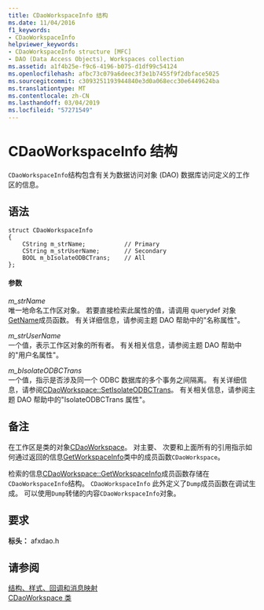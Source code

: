 ```yaml
---
title: CDaoWorkspaceInfo 结构
ms.date: 11/04/2016
f1_keywords:
- CDaoWorkspaceInfo
helpviewer_keywords:
- CDaoWorkspaceInfo structure [MFC]
- DAO (Data Access Objects), Workspaces collection
ms.assetid: a1f4b25e-f9c6-4196-b075-d1df99c54124
ms.openlocfilehash: afbc73c079a6deec3f3e1b7455f9f2dbface5025
ms.sourcegitcommit: c3093251193944840e3d0a068ecc30e6449624ba
ms.translationtype: MT
ms.contentlocale: zh-CN
ms.lasthandoff: 03/04/2019
ms.locfileid: "57271549"
---
```

# <a name="cdaoworkspaceinfo-structure"></a>CDaoWorkspaceInfo 结构

`CDaoWorkspaceInfo`结构包含有关为数据访问对象 (DAO) 数据库访问定义的工作区的信息。

## <a name="syntax"></a>语法

```
struct CDaoWorkspaceInfo
{
    CString m_strName;           // Primary
    CString m_strUserName;       // Secondary
    BOOL m_bIsolateODBCTrans;    // All
};
```

#### <a name="parameters"></a>参数

*m_strName*<br/>
唯一地命名工作区对象。 若要直接检索此属性的值，请调用 querydef 对象[GetName](../../mfc/reference/cdaoquerydef-class.md#getname)成员函数。 有关详细信息，请参阅主题 DAO 帮助中的"名称属性"。

*m_strUserName*<br/>
一个值，表示工作区对象的所有者。 有关相关信息，请参阅主题 DAO 帮助中的"用户名属性"。

*m_bIsolateODBCTrans*<br/>
一个值，指示是否涉及同一个 ODBC 数据库的多个事务之间隔离。 有关详细信息，请参阅[CDaoWorkspace::SetIsolateODBCTrans](../../mfc/reference/cdaoworkspace-class.md#setisolateodbctrans)。 有关相关信息，请参阅主题 DAO 帮助中的"IsolateODBCTrans 属性"。

## <a name="remarks"></a>备注

在工作区是类的对象[CDaoWorkspace](../../mfc/reference/cdaoworkspace-class.md)。 对主要、 次要和上面所有的引用指示如何通过返回的信息[GetWorkspaceInfo](../../mfc/reference/cdaoworkspace-class.md#getworkspaceinfo)类中的成员函数`CDaoWorkspace`。

检索的信息[CDaoWorkspace::GetWorkspaceInfo](../../mfc/reference/cdaoworkspace-class.md#getworkspaceinfo)成员函数存储在`CDaoWorkspaceInfo`结构。 `CDaoWorkspaceInfo` 此外定义了`Dump`成员函数在调试生成。 可以使用`Dump`转储的内容`CDaoWorkspaceInfo`对象。

## <a name="requirements"></a>要求

**标头：** afxdao.h

## <a name="see-also"></a>请参阅

[结构、样式、回调和消息映射](../../mfc/reference/structures-styles-callbacks-and-message-maps.md)<br/>
[CDaoWorkspace 类](../../mfc/reference/cdaoworkspace-class.md)
